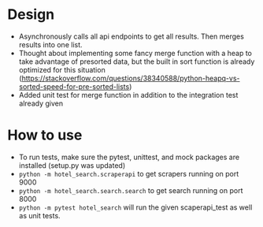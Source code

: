 # Design
- Asynchronously calls all api endpoints to get all results. Then merges results into one list.
- Thought about implementing some fancy merge function with a heap to take advantage of presorted data, but the built in sort function is already optimized for this situation (https://stackoverflow.com/questions/38340588/python-heapq-vs-sorted-speed-for-pre-sorted-lists)
- Added unit test for merge function in addition to the integration test already given


# How to use
- To run tests, make sure the pytest, unittest, and mock packages are installed (setup.py was updated)
- `python -m hotel_search.scraperapi` to get scrapers running on port 9000
- `python -m hotel_search.search.search` to get search running on port 8000
- `python -m pytest hotel_search` will run the given scaperapi_test as well as unit tests.
